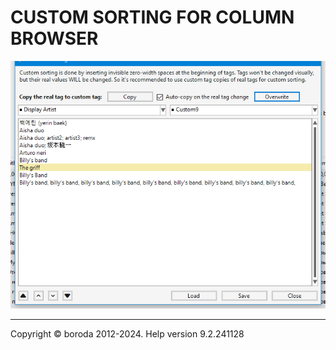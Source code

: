 # CUSTOM SORTING FOR COLUMN BROWSER

![Image](lib/custom-sorting-for-column-browser.png)

***

Copyright © boroda 2012-2024. Help version 9.2.241128